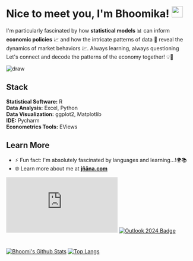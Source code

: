 # Nice to meet you, I'm Bhoomika! <img src="https://raw.githubusercontent.com/MartinHeinz/MartinHeinz/master/wave.gif" width="30px">


I'm particularly fascinated by how **statistical models** 📊 can inform **economic policies** 📈 and how the intricate patterns of data 🧮 reveal the dynamics of market behaviors 💹. Always learning, always questioning <br>
Let's connect and decode the patterns of the economy together! 💡🤝

![draw](https://media.giphy.com/media/DHqth0hVQoIzS/giphy.gif)

## Stack
**Statistical Software:** R<br>
**Data Analysis:** Excel, Python<br>
**Data Visualization:** ggplot2, Matplotlib<br>
**IDE:** Pycharm<br>
**Econometrics Tools:** EViews <br>

## Learn More
- ⚡ Fun fact: I'm absolutely fascinated by languages and learning...!🌍📚
- 🌐 Learn more about me at **[jñāna.com](https://jñāna.com/)**

<!--[![Linkedin Badge](https://img.shields.io/badge/-@-blue?style=flat&logo=Linkedin&logoColor=white&link=https://www.linkedin.com/in/)](https://www.linkedin.com/in/)-->
[![Website Badge](https://img.shields.io/badge/-jñāna.com-purple?style=flat&logo=Google-Chrome&logoColor=white&link=https://jñāna.com)](https://jñāna.com)
[![Outlook 2024 Badge](https://img.shields.io/badge/-bhoomi-84D7FF?style=flat&logo=Microsoft-Outlook&logoColor=white&link=mailto:bhoomikaangira8@gmail.com)](mailto:bhoomikaangira8@gmail.com)

# 

[![Bhoomi's Github Stats](https://github-readme-stats.vercel.app/api?username=s0L-fr&hide=contribs,issues&count_private=true&show_icons=true&theme=dracula)](https://github.com/anuraghazra/github-readme-stats)
[![Top Langs](https://github-readme-stats.vercel.app/api/top-langs/?username=s0L-fr&layout=compact&theme=dracula&langs_count=10)](https://github.com/anuraghazra/github-readme-stats)


<!--
**bhoomi2003/bhoomi2003** is a ✨ _special_ ✨ repository because its `README.md` (this file) appears on your GitHub profile.

Here are some ideas to get you started:

- 🔭 I’m currently working on ...
- 👯 I’m looking to collaborate on ...
- 🤔 I’m looking for help with ...
-->
